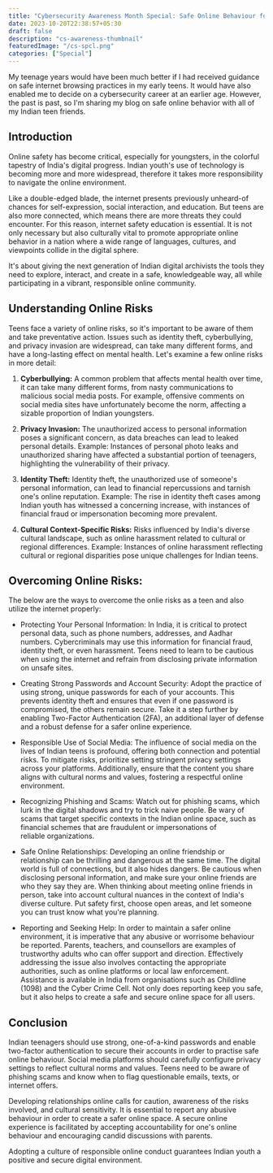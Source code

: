 ```yaml
---
title: "Cybersecurity Awareness Month Special: Safe Online Behaviour for Indian Teens"
date: 2023-10-20T22:38:57+05:30
draft: false
description: "cs-awareness-thumbnail"
featuredImage: "/cs-spcl.png"
categories: ["Special"]
---
```

My teenage years would have been much better if I had received guidance on safe internet browsing practices in my early teens. It would have also enabled me to decide on a cybersecurity career at an earlier age. However, the past is past, so I'm sharing my blog on safe online behavior with all of my Indian teen friends.
<!--more-->
## Introduction

Online safety has become critical, especially for youngsters, in the colorful tapestry of India's digital progress. Indian youth's use of technology is becoming more and more widespread, therefore it takes more responsibility to navigate the online environment. 

Like a double-edged blade, the internet presents previously unheard-of chances for self-expression, social interaction, and education. But teens are also more connected, which means there are more threats they could encounter. For this reason, internet safety education is essential. It is not only necessary but also culturally vital to promote appropriate online behavior in a nation where a wide range of languages, cultures, and viewpoints collide in the digital sphere. 

It's about giving the next generation of Indian digital archivists the tools they need to explore, interact, and create in a safe, knowledgeable way, all while participating in a vibrant, responsible online community.

## Understanding Online Risks

Teens face a variety of online risks, so it's important to be aware of them and take preventative action. Issues such as identity theft, cyberbullying, and privacy invasion are widespread, can take many different forms, and have a long-lasting effect on mental health. Let's examine a few online risks in more detail:

1. **Cyberbullying:** A common problem that affects mental health over time, it can take many different forms, from nasty communications to malicious social media posts.
For example, offensive comments on social media sites have unfortunately become the norm, affecting a sizable proportion of Indian youngsters.

2. **Privacy Invasion:** The unauthorized access to personal information poses a significant concern, as data breaches can lead to leaked personal details.
Example: Instances of personal photo leaks and unauthorized sharing have affected a substantial portion of teenagers, highlighting the vulnerability of their privacy.

3. **Identity Theft:** Identity theft, the unauthorized use of someone's personal information, can lead to financial repercussions and tarnish one's online reputation.
Example: The rise in identity theft cases among Indian youth has witnessed a concerning increase, with instances of financial fraud or impersonation becoming more prevalent.

4. **Cultural Context-Specific Risks:** Risks influenced by India's diverse cultural landscape, such as online harassment related to cultural or regional differences.
Example: Instances of online harassment reflecting cultural or regional disparities pose unique challenges for Indian teens.

## Overcoming Online Risks:
The below are the ways to overcome the onlie risks as a teen and also utilize the internet properly:

- Protecting Your Personal Information: In India, it is critical to protect personal data, such as phone numbers, addresses, and Aadhar numbers. Cybercriminals may use this information for financial fraud, identity theft, or even harassment. Teens need to learn to be cautious when using the internet and refrain from disclosing private information on unsafe sites.

- Creating Strong Passwords and Account Security: Adopt the practice of using strong, unique passwords for each of your accounts. This prevents identity theft and ensures that even if one password is compromised, the others remain secure. Take it a step further by enabling Two-Factor Authentication (2FA), an additional layer of defense and a robust defense for a safer online experience.

- Responsible Use of Social Media: The influence of social media on the lives of Indian teens is profound, offering both connection and potential risks. To mitigate risks, prioritize setting stringent privacy settings across your platforms. Additionally, ensure that the content you share aligns with cultural norms and values, fostering a respectful online environment.

- Recognizing Phishing and Scams: Watch out for phishing scams, which lurk in the digital shadows and try to trick naive people. Be wary of scams that target specific contexts in the Indian online space, such as financial schemes that are fraudulent or impersonations of reliable organizations.

- Safe Online Relationships: Developing an online friendship or relationship can be thrilling and dangerous at the same time. The digital world is full of connections, but it also hides dangers. Be cautious when disclosing personal information, and make sure your online friends are who they say they are. When thinking about meeting online friends in person, take into account cultural nuances in the context of India's diverse culture. Put safety first, choose open areas, and let someone you can trust know what you're planning.

- Reporting and Seeking Help: In order to maintain a safer online environment, it is imperative that any abusive or worrisome behaviour be reported. Parents, teachers, and counsellors are examples of trustworthy adults who can offer support and direction. Effectively addressing the issue also involves contacting the appropriate authorities, such as online platforms or local law enforcement. Assistance is available in India from organisations such as Childline (1098) and the Cyber Crime Cell. Not only does reporting keep you safe, but it also helps to create a safe and secure online space for all users.

## Conclusion

Indian teenagers should use strong, one-of-a-kind passwords and enable two-factor authentication to secure their accounts in order to practise safe online behaviour. Social media platforms should carefully configure privacy settings to reflect cultural norms and values. Teens need to be aware of phishing scams and know when to flag questionable emails, texts, or internet offers. 

Developing relationships online calls for caution, awareness of the risks involved, and cultural sensitivity. It is essential to report any abusive behaviour in order to create a safer online space. A secure online experience is facilitated by accepting accountability for one's online behaviour and encouraging candid discussions with parents. 

Adopting a culture of responsible online conduct guarantees Indian youth a positive and secure digital environment. 